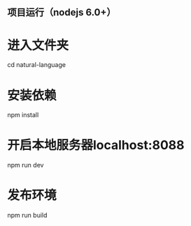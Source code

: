 
## 项目运行（nodejs 6.0+）

# 进入文件夹
cd natural-language

# 安装依赖
npm install

# 开启本地服务器localhost:8088
npm run dev

# 发布环境
npm run build
